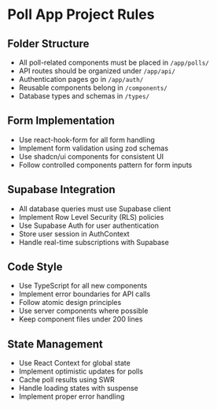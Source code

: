 # Poll App Project Rules

## Folder Structure
- All poll-related components must be placed in `/app/polls/`
- API routes should be organized under `/app/api/`
- Authentication pages go in `/app/auth/`
- Reusable components belong in `/components/`
- Database types and schemas in `/types/`

## Form Implementation
- Use react-hook-form for all form handling
- Implement form validation using zod schemas
- Use shadcn/ui components for consistent UI
- Follow controlled components pattern for form inputs

## Supabase Integration
- All database queries must use Supabase client
- Implement Row Level Security (RLS) policies
- Use Supabase Auth for user authentication
- Store user session in AuthContext
- Handle real-time subscriptions with Supabase

## Code Style
- Use TypeScript for all new components
- Implement error boundaries for API calls
- Follow atomic design principles
- Use server components where possible
- Keep component files under 200 lines

## State Management
- Use React Context for global state
- Implement optimistic updates for polls
- Cache poll results using SWR
- Handle loading states with suspense
- Implement proper error handling
